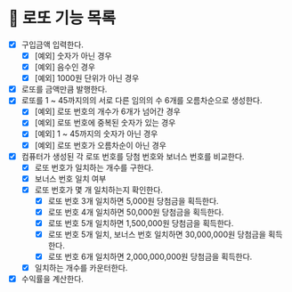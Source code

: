 # 🚀 로또 기능 목록
- [X] 구입금액 입력한다.
  - [X] [예외] 숫자가 아닌 경우
  - [X] [예외] 음수인 경우
  - [X] [예외] 1000원 단위가 아닌 경우
- [X] 로또를 금액만큼 발행한다.
- [X] 로또를 1 ~ 45까지의의 서로 다른 임의의 수 6개를 오름차순으로 생성한다. 
    - [X] [예외] 로또 번호의 개수가 6개가 넘어간 경우
    - [X] [예외] 로또 번호에 중복된 숫자가 있는 경우
    - [X] [예외] 1 ~ 45까지의 숫자가 아닌 경우
    - [X] [예외] 로또 번호가 오름차순이 아닌 경우
- [X] 컴퓨터가 생성된 각 로또 번호를 당첨 번호와 보너스 번호를 비교한다.
    - [X] 로또 번호가 일치하는 개수를 구한다.
    - [X] 보너스 번호 일치 여부
    - [X] 로또 번호가 몇 개 일치하는지 확인한다.
        - [X] 로또 번호 3개 일치하면 5,000원 당첨금을 획득한다.
        - [X] 로또 번호 4개 일치하면 50,000원 당첨금을 획득한다.
        - [X] 로또 번호 5개 일치하면 1,500,000원 당첨금을 획득한다.
        - [X] 로또 번호 5개 일치, 보너스 번호 일치하면 30,000,000원 당첨금을 획득한다.
        - [X] 로또 번호 6개 일치하면 2,000,000,000원 당첨금을 획득한다.
    - [X] 일치하는 개수를 카운터한다.
- [X] 수익률을 계산한다.